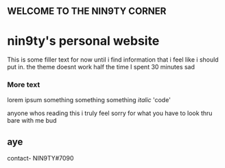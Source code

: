 ## WELCOME TO THE NIN9TY CORNER

<h1> nin9ty's personal website </h1>

This is some filler text for now until i find information that i feel like i should put in. the theme doesnt work half the time
I spent 30 minutes sad

### More text

lorem ipsum something something something
_italic_
'code'

anyone whos reading this i truly feel sorry for what you have to look thru bare with me bud
## aye



contact- NIN9TY#7090
